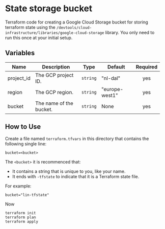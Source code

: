 # State storage bucket

Terraform code for creating a Google Cloud Storage bucket for storing terraform state using the `/devtools/cloud-infrastructure/libraries/google-cloud-storage` library.
You only need to run this once at your initial setup.

## Variables

| Name       | Description             | Type     | Default        | Required |
| ---------- | ----------------------- | -------- | -------------- | :------: |
| project_id | The GCP project ID.     | `string` | "nl-dal"       |   yes    |
| region     | The GCP region.         | `string` | "europe-west1" |   yes    |
| bucket     | The name of the bucket. | `string` | None           |   yes    |

## How to Use

Create a file named `terraform.tfvars` in this directory that contains the following single line:

```
bucket=<bucket>
```

The `<bucket>` it is recommenced that:

- It contains a string that is unique to you, like your name.
- It ends with `-tfstate` to indicate that it is a Terraform state file.

For example:

```
bucket="lin-tfstate"
```

Now

```shell
terraform init
terraform plan
terraform apply
```
